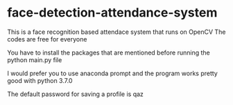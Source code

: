 # face-detection-attendance-system
This is a face recognition based attendace system that runs on OpenCV
The codes are free for everyone

You have to install the packages that are mentioned before running the python main.py file

I would prefer you to use anaconda prompt and the program works pretty good with python 3.7.0

The default password for saving a profile is qaz
